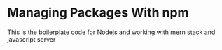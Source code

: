 # Managing Packages With npm

This is the boilerplate code for Nodejs and working with mern stack and javascript server

